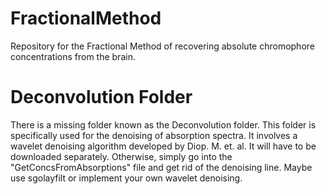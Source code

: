 # FractionalMethod
Repository for the Fractional Method of recovering absolute chromophore concentrations from the brain.


# Deconvolution Folder
There is a missing folder known as the Deconvolution folder. This folder is specifically used for the denoising of absorption spectra. It involves a wavelet denoising algorithm developed by Diop. M. et. al. It will have to be downloaded separately. Otherwise, simply go into the "GetConcsFromAbsorptions" file and get rid of the denoising line. Maybe use sgolayfilt or implement your own wavelet denoising.
